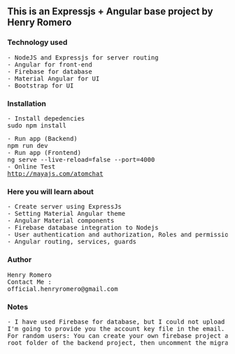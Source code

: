 <h2>
    This is an Expressjs + Angular base project by Henry Romero
</h2>
<h3>Technology used</h3>
<pre>
- NodeJS and Expressjs for server routing
- Angular for front-end
- Firebase for database
- Material Angular for UI
- Bootstrap for UI
</pre>
<h3>Installation</h3>
<pre>
- Install depedencies
sudo npm install
</pre>
<pre>
- Run app (Backend)
npm run dev
- Run app (Frontend)
ng serve --live-reload=false --port=4000
- Online Test
<a href="http://mayajs.com/atomchat">http://mayajs.com/atomchat</a>
</pre>
<h3>Here you will learn about</h3>
<pre>
- Create server using ExpressJs
- Setting Material Angular theme
- Angular Material components
- Firebase database integration to Nodejs
- User authentication and authorization, Roles and permissions
- Angular routing, services, guards
</pre>
<h3>Author</h3>
<pre>
Henry Romero
Contact Me :
official.henryromero@gmail.com
</pre>
<h3>
    Notes
</h3>
<pre>
- I have used Firebase for database, but I could not upload the service account key file for security reasons.
I'm going to provide you the account key file in the email.
For random users: You can create your own firebase project and download the service account key file and put it in the
root folder of the backend project, then uncomment the migration code in the backend/index.ts file.
</pre>